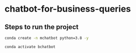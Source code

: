 # chatbot-for-business-queries

## Steps to run the project 

```bash
conda create -n mchatbot python=3.8 -y
```

```bash
conda activate bchatbot
```

